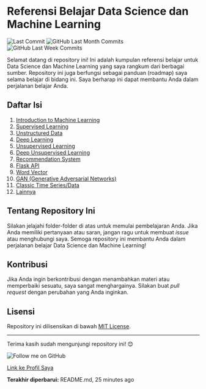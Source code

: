 # Referensi Belajar Data Science dan Machine Learning

![Last Commit](https://img.shields.io/github/last-commit/username/repository)
![GitHub Last Month Commits](https://img.shields.io/github/commit-activity/m/username/repository)
![GitHub Last Week Commits](https://img.shields.io/github/commit-activity/w/username/repository)

Selamat datang di repository ini! Ini adalah kumpulan referensi belajar untuk Data Science dan Machine Learning yang saya rangkum dari berbagai sumber. Repository ini juga berfungsi sebagai panduan (roadmap) saya selama belajar di bidang ini. Saya berharap ini dapat membantu Anda dalam perjalanan belajar Anda.

## Daftar Isi

1. [Introduction to Machine Learning](#introduction-to-machine-learning)
2. [Supervised Learning](#supervised-learning)
3. [Unstructured Data](#unstructured-data)
4. [Deep Learning](#deep-learning)
5. [Unsupervised Learning](#unsupervised-learning)
6. [Deep Unsupervised Learning](#deep-unsupervised-learning)
7. [Recommendation System](#recommendation-system)
8. [Flask API](#flask-api)
9. [Word Vector](#word-vector)
10. [GAN (Generative Adversarial Networks)](#gan-generative-adversarial-networks)
11. [Classic Time Series/Data](#classic-time-seriesdata)
99. [Lainnya](#lainnya)

## Tentang Repository Ini

Silakan jelajahi folder-folder di atas untuk memulai pembelajaran Anda. Jika Anda memiliki pertanyaan atau saran, jangan ragu untuk membuat *issue* atau menghubungi saya. Semoga repository ini membantu Anda dalam perjalanan belajar Data Science dan Machine Learning!

## Kontribusi

Jika Anda ingin berkontribusi dengan menambahkan materi atau memperbaiki sesuatu, saya sangat menghargainya. Silakan buat *pull request* dengan perubahan yang Anda inginkan.

## Lisensi

Repository ini dilisensikan di bawah [MIT License](LICENSE).

---

Terima kasih sudah mengunjungi repository ini! 😊

![Follow me on GitHub](https://img.shields.io/github/followers/username?style=social)

[Link ke Profil Saya](https://github.com/username)

**Terakhir diperbarui:** README.md, 25 minutes ago
